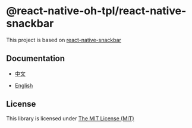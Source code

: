 # @react-native-oh-tpl/react-native-snackbar

This project is based on [react-native-snackbar](https://github.com/cooperka/react-native-snackbar)

## Documentation

- [中文](https://gitee.com/react-native-oh-library/usage-docs/blob/master/zh-cn/react-native-snackbar.md)

- [English](https://gitee.com/react-native-oh-library/usage-docs/blob/master/en/react-native-snackbar.md)

## License

This library is licensed under [The MIT License (MIT)](https://github.com/cooperka/react-native-snackbar/blob/main/LICENSE)
